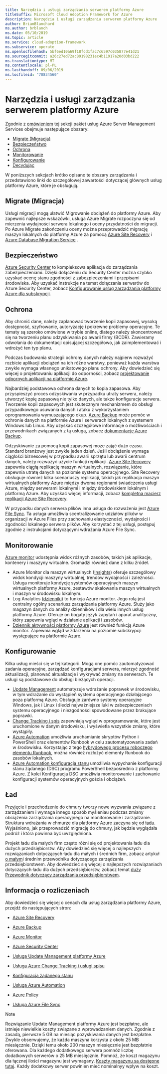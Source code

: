 ```yaml
---
title: Narzędzia i usługi zarządzania serwerem platformy Azure
titleSuffix: Microsoft Cloud Adoption Framework for Azure
description: Narzędzia i usługi zarządzania serwerem platformy Azure
author: BrianBlanchard
ms.author: brblanch
ms.date: 05/10/2019
ms.topic: article
ms.service: cloud-adoption-framework
ms.subservice: operate
ms.openlocfilehash: 5bf6ed10a69f18fcd1fac7c6597c035877e41d21
ms.sourcegitcommit: a26c27ed72ac89198231ec4b11917a20d03bd222
ms.translationtype: MT
ms.contentlocale: pl-PL
ms.lasthandoff: 09/06/2019
ms.locfileid: "70834560"
---
```

# <a name="azure-server-management-tools-and-services"></a>Narzędzia i usługi zarządzania serwerem platformy Azure

Zgodnie z [omówieniem](/azure/architecture/cloud-adoption/operations/azure-server-management/) tej sekcji pakiet usług Azure Server Management Services obejmuje następujące obszary:

- [Migrate (Migracja)](#migrate)
- [Bezpieczeństwo](#secure)
- [Ochrona](#protect)
- [Monitorowanie](#monitor)
- [Konfigurowanie](#configure)
- [Decydując](#govern)

W poniższych sekcjach krótko opisano te obszary zarządzania i przedstawiono linki do szczegółowej zawartości dotyczącej głównych usług platformy Azure, które je obsługują.

## <a name="migrate"></a>Migrate (Migracja)

Usługi migracji mogą ułatwić Migrowanie obciążeń do platformy Azure. Aby zapewnić najlepsze wskazówki, usługa Azure Migrate rozpoczyna się od mierzenia wydajności serwera lokalnego i oceny przydatności do migracji. Po Azure Migrate zakończeniu oceny można przeprowadzić migrację maszyn lokalnych do platformy Azure za pomocą [Azure Site Recovery](https://docs.microsoft.com/azure/site-recovery/site-recovery-overview) i [Azure Database Migration Service](/azure/dms/dms-overview) .

## <a name="secure"></a>Bezpieczeństwo

[Azure Security Center](/azure/security-center/security-center-intro) to kompleksowa aplikacja do zarządzania zabezpieczeniami. Dzięki dołączeniu do Security Center można szybko uzyskać ocenę stanu zgodności z zabezpieczeniami i przepisami środowiska. Aby uzyskać instrukcje na temat dołączania serwerów do Azure Security Center, zobacz [Konfigurowanie usług zarządzania platformy Azure dla subskrypcji](./onboard-at-scale.md#azure-security-center).

## <a name="protect"></a>Ochrona

Aby chronić dane, należy zaplanować tworzenie kopii zapasowej, wysoką dostępność, szyfrowanie, autoryzację i pokrewne problemy operacyjne. Te tematy są szeroko omówione w trybie online, dlatego należy skoncentrować się na tworzeniu planu odzyskiwania po awarii firmy (BCDR). Zawieramy odwołania do dokumentacji opisującej szczegółowo, jak zaimplementować i wdrożyć ten typ planu.

Podczas budowania strategii ochrony danych należy najpierw rozważyć rozbicie aplikacji obciążeń na ich różne warstwy, ponieważ każda warstwa zwykle wymaga własnego unikatowego planu ochrony. Aby dowiedzieć się więcej o projektowaniu aplikacji do odporności, zobacz [projektowanie odpornych aplikacji na platformie Azure](https://docs.microsoft.com/azure/architecture/resiliency).

Najbardziej podstawowa ochrona danych to kopia zapasowa. Aby przyspieszyć proces odzyskiwania w przypadku utraty serwera, należy utworzyć kopię zapasową nie tylko danych, ale także konfiguracje serwera. Tworzenie kopii zapasowych jest skutecznym mechanizmem do obsługi przypadkowego usuwania danych i ataku z wykorzystaniem oprogramowania wymuszającego okup. [Azure Backup](https://docs.microsoft.com/azure/backup) może pomóc w ochronie danych na platformie Azure i serwerach lokalnych z systemem Windows lub Linux. Aby uzyskać szczegółowe informacje o możliwościach i przewodnikach związanych z tą usługą, zobacz [dokumentację Azure Backup](https://docs.microsoft.com/azure/backup/backup-overview).

Odzyskiwanie za pomocą kopii zapasowej może zająć dużo czasu. Standard branżowy jest zwykle jeden dzień. Jeśli obciążenie wymaga ciągłości biznesowej w przypadku awarii sprzętu lub awarii centrum danych, należy rozważyć użycie funkcji replikacji. [Azure Site Recovery](https://docs.microsoft.com/azure/site-recovery/site-recovery-overview) zapewnia ciągłą replikację maszyn wirtualnych, rozwiązanie, które zapewnia utratę danych na poziomie systemu operacyjnego. Site Recovery obsługuje również kilka scenariuszy replikacji, takich jak replikacja maszyn wirtualnych platformy Azure między dwoma regionami świadczenia usługi Azure, między serwerami lokalnymi i między środowiskiem lokalnym i platformą Azure. Aby uzyskać więcej informacji, zobacz [kompletna macierz replikacji Azure Site Recovery](https://docs.microsoft.com/azure/site-recovery/site-recovery-overview#what-can-i-replicate).

W przypadku danych serwera plików inna usługa do rozważenia jest [Azure File Sync](https://docs.microsoft.com/azure/storage/files/storage-sync-files-planning). Ta usługa umożliwia scentralizowanie udziałów plików w organizacji w Azure Files przy zachowaniu elastyczności, wydajności i zgodności lokalnego serwera plików. Aby korzystać z tej usługi, postępuj zgodnie z instrukcjami dotyczącymi wdrażania Azure File Sync.

## <a name="monitor"></a>Monitorowanie

[Azure monitor](https://docs.microsoft.com/azure/azure-monitor/overview) udostępnia widok różnych zasobów, takich jak aplikacje, kontenery i maszyny wirtualne. Gromadzi również dane z kilku źródeł.

- Azure Monitor dla maszyn wirtualnych ([Insights](https://docs.microsoft.com/azure/azure-monitor/insights/vminsights-overview)) oferuje szczegółowy widok kondycji maszyny wirtualnej, trendów wydajności i zależności. Usługa monitoruje kondycję systemów operacyjnych maszyn wirtualnych platformy Azure, zestawów skalowania maszyn wirtualnych i maszyn w środowisku lokalnym.
- Log Analytics ([dzienniki](https://docs.microsoft.com/azure/azure-monitor/platform/data-collection#logs)) to funkcja Azure monitor. Jego rolą jest centralny ogólny scenariusz zarządzania platformy Azure. Służy jako magazyn danych do analizy dzienników i dla wielu innych usług platformy Azure. Oferuje on bogaty język zapytań i aparat analityczny, który zapewnia wgląd w działanie aplikacji i zasobów.
- [Dziennik aktywności platformy Azure](https://docs.microsoft.com/azure/azure-monitor/platform/activity-logs-overview) jest również funkcją Azure monitor. Zapewnia wgląd w zdarzenia na poziomie subskrypcji występujące na platformie Azure.

## <a name="configure"></a>Konfigurowanie

Kilka usług mieści się w tej kategorii. Mogą one pomóc zautomatyzować zadania operacyjne, zarządzać konfiguracjami serwera, mierzyć zgodność aktualizacji, planować aktualizacje i wykrywać zmiany na serwerach. Te usługi są podstawowe do obsługi bieżących operacji.

- [Update Management](https://docs.microsoft.com/azure/automation/automation-update-management#viewing-update-assessments) automatyzuje wdrażanie poprawek w środowisku, w tym wdrażanie do wystąpień systemu operacyjnego działającego poza platformą Azure. Obsługuje zarówno systemy operacyjne Windows, jak i Linux i śledzi najważniejsze luki w zabezpieczeniach systemu operacyjnego i niezgodności spowodowane przez brakujące poprawki.
- [Change Tracking i spis](https://docs.microsoft.com/azure/automation/change-tracking) zapewniają wgląd w oprogramowanie, które jest uruchomione w danym środowisku, i wyświetla wszystkie zmiany, które wystąpiły.
- [Azure Automation](https://docs.microsoft.com/azure/automation/automation-intro) umożliwia uruchamianie skryptów Python i PowerShell oraz elementów Runbook w celu zautomatyzowania zadań w środowisku. Korzystając z tego [hybrydowego procesu roboczego elementu Runbook](https://docs.microsoft.com/azure/automation/automation-hybrid-runbook-worker), można również rozłożyć elementy Runbook do zasobów lokalnych.
- [Azure Automation konfiguracja stanu](https://docs.microsoft.com/azure/automation/automation-dsc-overview) umożliwia wypychanie konfiguracji stanu żądanego (DSC) programu PowerShell bezpośrednio z platformy Azure. Z kolei Konfiguracja DSC umożliwia monitorowanie i zachowanie konfiguracji systemów operacyjnych gościa i obciążeń.

## <a name="govern"></a>Ład

Przyjęcie i przechodzenie do chmury tworzy nowe wyzwania związane z zarządzaniem i wymaga innego sposób myśleniau podczas zmiany obciążenia zarządzania operacyjnego na monitorowanie i zarządzanie. Struktura wdrażania w chmurze dla platformy Azure zaczyna się od [ładu](https://docs.microsoft.com/azure/architecture/cloud-adoption/governance/overview). Wyjaśniono, jak przeprowadzić migrację do chmury, jak będzie wyglądała podróż i która powinna być uwzględniona.

Projekt ładu dla małych firm często różni się od projektowania ładu dla dużych przedsiębiorstw. Aby dowiedzieć się więcej o najlepszych rozwiązaniach dotyczących ładu dla małych i średnich firm, zobacz artykuł [o małym](https://docs.microsoft.com/azure/architecture/cloud-adoption/governance/journeys/small-to-medium-enterprise/overview)i średnim przewodniku dotyczącego zarządzania przedsiębiorstwem. Aby dowiedzieć się więcej o najlepszych rozwiązaniach dotyczących ładu dla dużych przedsiębiorstw, zobacz temat [duży Przewodnik dotyczący zarządzania przedsiębiorstwem](https://docs.microsoft.com/azure/architecture/cloud-adoption/governance/journeys/large-enterprise/overview).

## <a name="billing-information"></a>Informacja o rozliczeniach

Aby dowiedzieć się więcej o cenach dla usług zarządzania platformy Azure, przejdź do następujących stron:

- [Azure Site Recovery](https://azure.microsoft.com/pricing/details/site-recovery)

- [Azure Backup](https://azure.microsoft.com/pricing/details/backup)

- [Azure Monitor](https://azure.microsoft.com/pricing/details/monitor)

- [Azure Security Center](https://azure.microsoft.com/pricing/details/security-center)

- [Usługa Update Management platformy Azure](https://azure.microsoft.com/pricing/details/automation)

- [Usługa Azure Change Tracking i usługi spisu](https://azure.microsoft.com/pricing/details/automation)

- [Konfiguracja żądanego stanu](https://azure.microsoft.com/pricing/details/automation)

- [Usługa Azure Automation](https://azure.microsoft.com/pricing/details/automation)

- [Azure Policy](https://azure.microsoft.com/pricing/details/azure-policy)

- [Usługa Azure File Sync](https://azure.microsoft.com/pricing/details/storage/blobs)

> [!NOTE]
> Rozwiązanie Update Management platformy Azure jest bezpłatne, ale istnieje niewielkie koszty związane z wprowadzaniem danych. Zgodnie z zasadą, pierwsze 5 GB na miesiąc pozyskiwania danych jest bezpłatne. Zwykle obserwujemy, że każda maszyna korzysta z około 25 MB miesięcznie. Dzięki temu około 200 maszyn miesięcznie jest bezpłatnie oferowana. Dla każdego dodatkowego serwera pomnóż liczbę dodatkowych serwerów o 25 MB miesięcznie. Pomnóż, że koszt magazynu dla łącznej ilości magazynu jest wymagany. [Koszty magazynu są dostępne tutaj](https://azure.microsoft.com/pricing/details/storage/). Każdy dodatkowy serwer powinien mieć nominalnyy wpływ na koszt.
